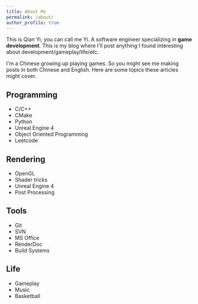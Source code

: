 ```yaml
---
title: About Me
permalink: /about/
author_profile: true
---
```


This is Qian Yi, you can call me Yi. A software engineer specializing in **game development**.  This is my blog where I'll post anything I found interesting about development/gameplay/life/etc.  

I'm a Chinese growing up playing games. So you might see me making posts in both Chinese and English. Here are some topics these articles might cover.

## Programming
- C/C++  
- CMake
- Python
- Unreal Engine 4
- Object Oriented Programming
- Leetcode

## Rendering
- OpenGL
- Shader tricks
- Unreal Engine 4
- Post Processing

## Tools
- Git
- SVN
- MS Office
- RenderDoc
- Build Systems

## Life
- Gameplay
- Music
- Basketball
